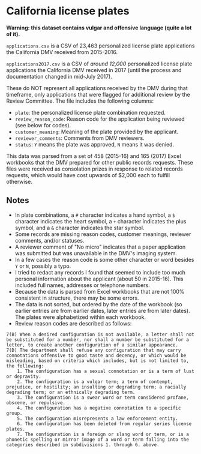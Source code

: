 # California license plates

**Warning: this dataset contains vulgar and offensive language (quite a lot of it).**

`applications.csv` is a CSV of 23,463 personalized license plate applications the California DMV received from 2015-2016.

`applications2017.csv` is a CSV of _around 12,000_ personalized license plate applications the California DMV received in 2017 (until the process and documentation changed in mid-July 2017).

These do NOT represent all applications received by the DMV during that timeframe, only applications that were flagged for additional review by the Review Committee. The file includes the following columns:

- `plate`: the personalized license plate combination requested.
- `review_reason_code`: Reason code for the application being reviewed (see below for codes).
- `customer_meaning`: Meaning of the plate provided by the applicant.
- `reviewer_comments`: Comments from DMV reviewers.
- `status`: `Y` means the plate was approved, `N` means it was denied.

This data was parsed from a set of 458 (2015-16) and 165 (2017) Excel workbooks that the DMV prepared for other public records requests. These files were received as consolation prizes in response to related records requests, which would have cost upwards of \$2,000 each to fulfill otherwise.

## Notes

- In plate combinations, a `#` character indicates a hand symbol, a `$` character indicates the heart symbol, a `+` character indicates the plus symbol, and a `&` character indicates the star symbol.
- Some records are missing reason codes, customer meanings, reviewer comments, and/or statuses.
- A reviewer comment of "No micro" indicates that a paper application was submitted but was unavailable in the DMV's imaging system.
- In a few cases the reason code is some other character or word besides `Y` or `N`, possibly a typo.
- I tried to redact any records I found that seemed to include too much personal information about the applicant (about 50 in 2015-16). This included full names, addresses or telephone numbers.
- Because the data is parsed from Excel workbooks that are not 100% consistent in structure, there may be some errors.
- The data is not sorted, but ordered by the date of the workbook (so earlier entries are from earlier dates, later entries are from later dates). The plates were alphabetized within each workbook.
- Review reason codes are described as follows:

```
7(B) When a desired configuration is not available, a letter shall not be substituted for a number, nor shall a number be substituted for a letter, to create another configuration of a similar appearance.
7(D) The department shall refuse any configuration that may carry connotations offensive to good taste and decency, or which would be misleading, based on criteria which includes, but is not limited to, the following:
    1. The configuration has a sexual connotation or is a term of lust or depravity.
    2. The configuration is a vulgar term; a term of contempt, prejudice, or hostility; an insulting or degrading term; a racially degrading term; or an ethnically degrading term.
    3. The configuration is a swear word or term considered profane, obscene, or repulsive.
    4. The configuration has a negative connotation to a specific group.
    5. The configuration misrepresents a law enforcement entity.
    6. The configuration has been deleted from regular series license plates.
    7. The configuration is a foreign or slang word or term, or is a phonetic spelling or mirror image of a word or term falling into the categories described in subdivisions 1. through 6. above.
```
